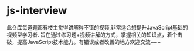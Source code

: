 # js-interview
此仓库每道题都有楼主觉得讲解得不错的视频,非常适合想提升JavaScript基础的视频型学习者.
旨在通过练习题+视频讲解的方式，掌握相关的知识点，着个击破，提高JavaScript技术能力。有错误或者改善的地方欢迎交流~~~


